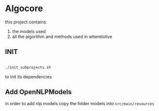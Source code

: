 # Algocore

this project contains:

1. the models used
2. all the algorithm and methods used in wheretolive

## INIT

```bash

./init_subprojects.sh
```

to init its dependencies

## Add OpenNLPModels

in order to add nlp models copy the folder models into `src/main/resources`
